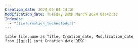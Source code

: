 ```yaml
---
Creation_date: 2024-05-04 14:10
Modification_date: Tuesday 26th March 2024 00:42:32
Indexes:
  - "[[information_technolody]]"
---
```


```dataview
table file.name as Title, Creation_date, Modification_date
from [[git]] sort Creation_date DESC
```
